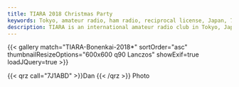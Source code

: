 ```yaml
---
title: TIARA 2018 Christmas Party
keywords: Tokyo, amateur radio, ham radio, reciprocal license, Japan, 7J1YAA
description: TIARA is an international amateur radio club in Tokyo, Japan.
---
```


{{< gallery match="TIARA-Bonenkai-2018*" sortOrder="asc" thumbnailResizeOptions="600x600 q90 Lanczos" showExif=true loadJQuery=true >}}

{{< qrz call="7J1ABD" >}}Dan {{< /qrz >}} Photo

